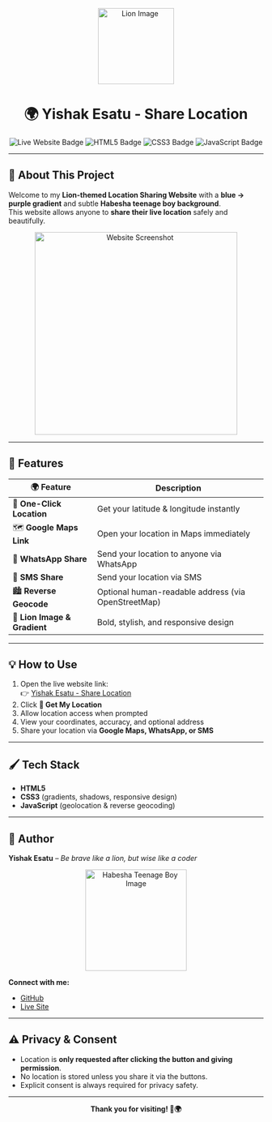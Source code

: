 <p align="center">
  <img src="https://upload.wikimedia.org/wikipedia/commons/7/73/Lion_waiting_in_Namibia.jpg" width="150" alt="Lion Image">
</p>

<h1 align="center">🌍 Yishak Esatu - Share Location</h1>
<p align="center">
  <img src="https://img.shields.io/badge/Live%20Website-Click%20Here-blueviolet" alt="Live Website Badge">
  <img src="https://img.shields.io/badge/HTML5-orange" alt="HTML5 Badge">
  <img src="https://img.shields.io/badge/CSS3-blue" alt="CSS3 Badge">
  <img src="https://img.shields.io/badge/JavaScript-yellow" alt="JavaScript Badge">
</p>

---

## 🎨 About This Project
Welcome to my **Lion-themed Location Sharing Website** with a **blue → purple gradient** and subtle **Habesha teenage boy background**.  
This website allows anyone to **share their live location** safely and beautifully.

<p align="center">
  <img src="https://i.imgur.com/your-placeholder-image.png" width="400" alt="Website Screenshot">
</p>

---

## 🚀 Features
<div align="center">

| 🌍 Feature | Description |
|------------|-------------|
| 📍 **One-Click Location** | Get your latitude & longitude instantly |
| 🗺️ **Google Maps Link** | Open your location in Maps immediately |
| 💬 **WhatsApp Share** | Send your location to anyone via WhatsApp |
| 📱 **SMS Share** | Send your location via SMS |
| 🏙️ **Reverse Geocode** | Optional human-readable address (via OpenStreetMap) |
| 🦁 **Lion Image & Gradient** | Bold, stylish, and responsive design |
</div>

---

## 💡 How to Use
1. Open the live website link:  
   👉 [Yishak Esatu - Share Location](https://yagamer7773-tech.github.io/share-location/)
2. Click **📍 Get My Location**  
3. Allow location access when prompted  
4. View your coordinates, accuracy, and optional address  
5. Share your location via **Google Maps, WhatsApp, or SMS**  

---

## 🖌️ Tech Stack
- **HTML5**  
- **CSS3** (gradients, shadows, responsive design)  
- **JavaScript** (geolocation & reverse geocoding)  

---

## 🦁 Author
**Yishak Esatu** – *Be brave like a lion, but wise like a coder*  
<p align="center">
  <img src="https://i.imgur.com/habesha-example.jpg" width="200" alt="Habesha Teenage Boy Image">
</p>

**Connect with me:**  
- [GitHub](https://github.com/yagamer7773-tech)  
- [Live Site](https://yagamer7773-tech.github.io/share-location/)  

---

## ⚠️ Privacy & Consent
- Location is **only requested after clicking the button and giving permission**.  
- No location is stored unless you share it via the buttons.  
- Explicit consent is always required for privacy safety.  

---

<p align="center">
  <strong>Thank you for visiting! 🦁🌍</strong>
</p>
